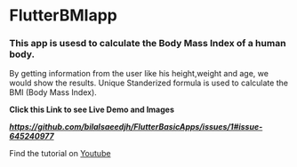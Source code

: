 # FlutterBMIapp
### This app is usesd to calculate the Body Mass Index of a human body.
By getting information from the user like his height,weight and age, we would show the results.
Unique Standerized formula is used to calculate the BMI (Body Mass Index).

**Click this Link to see Live Demo and Images**

***https://github.com/bilalsaeedjh/FlutterBasicApps/issues/1#issue-645240977***

Find the tutorial on [Youtube](https://www.youtube.com/channel/UCZSgQGG74K2yuEDnbG4U1tQ?view_as=subscriber)
